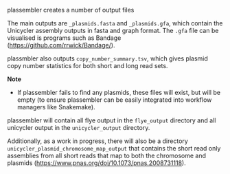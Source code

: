 plassembler creates a number of output files

The main outputs are `_plasmids.fasta` and `_plasmids.gfa`, which contain the Unicycler assembly outputs in fasta and graph format. The `.gfa` file can be visualised is programs such as Bandage (https://github.com/rrwick/Bandage/).

plassmbler also outputs `copy_number_summary.tsv`, which gives plasmid copy number statistics for both short and long read sets.

**Note**

* If plassembler fails to find any plasmids, these files will exist, but will be empty (to ensure plassembler can be easily integrated into workflow managers like Snakemake).

plassembler will contain all flye output in the `flye_output` directory and all unicycler output in the `unicycler_output` directory.

Additionally, as a work in progress, there will also be a directory `unicycler_plasmid_chromosome_map_output` that contains the short read only assemblies from all short reads that map to both the chromosome and plasmids (https://www.pnas.org/doi/10.1073/pnas.2008731118).
